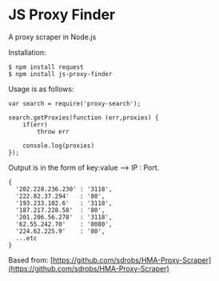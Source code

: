 JS Proxy Finder
=================

A proxy scraper in Node.js

Installation:
```
$ npm install request
$ npm install js-proxy-finder
```


Usage is as follows:
```
var search = require('proxy-search');

search.getProxies(function (err,proxies) {
    if(err)
    	throw err
   	
   	console.log(proxies)
});

```

Output is in the form of key:value --> IP : Port.
```
{ 
  '202.228.236.230' : '3118',
  '222.82.37.294'   : '80',
  '193.233.102.6'   : '3118',
  '187.217.228.58'  : '80',
  '201.206.56.278'  : '3118',
  '62.55.242.70'    : '8080',
  '224.62.225.9'    : '80',
  ...etc
}
```
Based from: [https://github.com/sdrobs/HMA-Proxy-Scraper](https://github.com/sdrobs/HMA-Proxy-Scraper)
